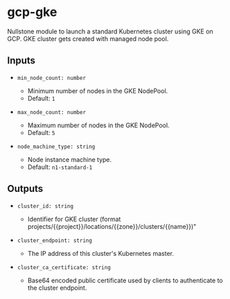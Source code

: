 # gcp-gke
Nullstone module to launch a standard Kubernetes cluster using GKE on GCP. GKE cluster gets created with managed node pool.

## Inputs

- `min_node_count: number`
  - Minimum number of nodes in the GKE NodePool.
  - Default: `1`

- `max_node_count: number`
  - Maximum number of nodes in the GKE NodePool.
  - Default: `5`

- `node_machine_type: string`
  - Node instance machine type.
  - Default: `n1-standard-1`
  
## Outputs

- `cluster_id: string` 
  - Identifier for GKE cluster (format projects/{{project}}/locations/{{zone}}/clusters/{{name}})"
  
- `cluster_endpoint: string` 
  - The IP address of this cluster's Kubernetes master.

- `cluster_ca_certificate: string` 
  - Base64 encoded public certificate used by clients to authenticate to the cluster endpoint.